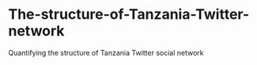 # The-structure-of-Tanzania-Twitter-network
Quantifying the structure of Tanzania Twitter social network 
